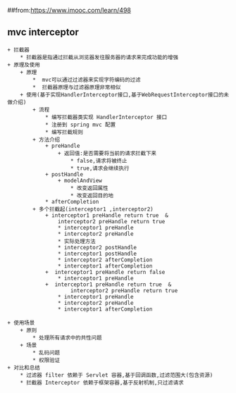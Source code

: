 ##from:https://www.imooc.com/learn/498

## mvc interceptor
    + 拦截器
        * 拦截器是指通过拦截从浏览器发往服务器的请求来完成功能的增强
    + 原理及使用
        + 原理
            *  mvc可以通过过滤器来实现字符编码的过滤
            *  拦截器原理与过滤器原理非常相似
        + 使用(基于实现HandlerInterceptor接口,基于WebRequestInterceptor接口的未做介绍)
            + 流程
                * 编写拦截器类实现 HandlerInterceptor 接口
                * 注册到 spring mvc 配置
                * 编写拦截规则
            + 方法介绍
                + preHandle
                    + 返回值:是否需要将当前的请求拦截下来
                        * false,请求将被终止
                        * true,请求会继续执行
                + postHandle
                    + modelAndView
                        * 改变返回属性
                        * 改变返回目的地
                * afterCompletion
            + 多个拦截起(interceptor1 ,interceptor2)
                + interceptor1 preHandle return true  & 
                    interceptor2 preHandle return true
                    * interceptor1 preHandle 
                    * interceptor2 preHandle
                    * 实际处理方法 
                    * interceptor2 postHandle 
                    * interceptor1 postHandle 
                    * interceptor2 afterCompletion 
                    * interceptor1 afterCompletion
                +  interceptor1 preHandle return false 
                    * interceptor1 preHandle 
                +  interceptor1 preHandle return true  & 
                        interceptor2 preHandle return true
                    * interceptor1 preHandle 
                    * interceptor2 preHandle
                    * interceptor1 afterCompletion                        
                        
    + 使用场景
        + 原则
            * 处理所有请求中的共性问题
        + 场景    
            * 乱码问题
            * 权限验证
    + 对比和总结
        * 过滤器 filter 依赖于 Servlet 容器,基于回调函数,过滤范围大(包含资源)
        * 拦截器 Interceptor 依赖于框架容器,基于反射机制,只过滤请求